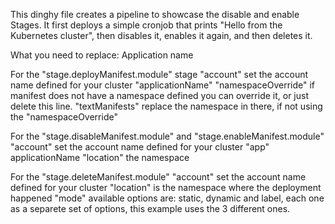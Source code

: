 This dinghy file creates a pipeline to showcase the disable and enable Stages.
It first deploys a simple cronjob that prints "Hello from the Kubernetes cluster", then disables it, enables it again, and then deletes it.

What you need to replace:
Application name

For the "stage.deployManifest.module" stage
"account" set the account name defined for your cluster
"applicationName" 
"namespaceOverride" if manifest does not have a namespace defined you can override it, or just delete this line.
"textManifests" replace the namespace in there, if not using the "namespaceOverride"

For the "stage.disableManifest.module" and  "stage.enableManifest.module"
"account" set the account name defined for your cluster
"app" applicationName
"location" the namespace


For the "stage.deleteManifest.module"
"account" set the account name defined for your cluster
"location" is the namespace where the deployment happened
"mode" available options are: static, dynamic and label, each one as a separete set of options, this example uses the 3 different ones.
